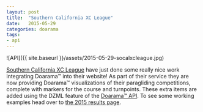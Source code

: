 ```yaml
---
layout: post
title:  "Southern California XC League"
date:   2015-05-29
categories: doarama
tags:
- api
---
```



![API]({{ site.baseurl }}/assets/2015-05-29-socalxcleague.jpg)

[Southern California XC League](http://socalxcleague.com/) have just done some really nice work integrating Doarama&trade; into their website! As part of their service they are now providing Doarama&trade; visualizations of their paragliding competitions, complete with markers for the course and turnpoints.  These extra items are added using the DZML feature of the [Doarama&trade; API](http://www.doarama.com/api/0.2/docs).  To see some working examples head over to [the 2015 results page](http://www.socalxcleague.com/results/2015-results).